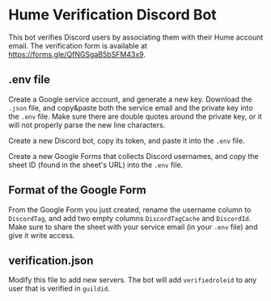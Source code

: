 # Hume Verification Discord Bot

This bot verifies Discord users by associating them with their Hume account email. The verification form is available at https://forms.gle/QfNGSgaB5bSFM43x9.

## .env file

Create a Google service account, and generate a new key. Download the `.json` file, and copy&paste both the service email and the private key into the `.env` file. Make sure there are double quotes around the private key, or it will not properly parse the new line characters.

Create a new Discord bot, copy its token, and paste it into the `.env` file.

Create a new Google Forms that collects Discord usernames, and copy the sheet ID (found in the sheet's URL) into the `.env` file.

## Format of the Google Form

From the Google Form you just created, rename the username column to `DiscordTag`, and add two empty columns `DiscordTagCache` and `DiscordId`. Make sure to share the sheet with your service email (in your `.env` file) and give it write access.

## verification.json

Modify this file to add new servers. The bot will add `verifiedroleid` to any user that is verified in `guildid`.
